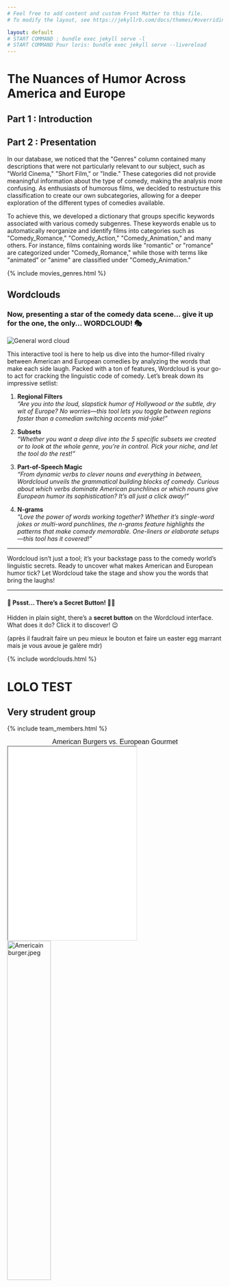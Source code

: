 ```yaml
---
# Feel free to add content and custom Front Matter to this file.
# To modify the layout, see https://jekyllrb.com/docs/themes/#overriding-theme-defaults

layout: default
# START COMMAND : bundle exec jekyll serve -l
# START COMMAND Pour loris: bundle exec jekyll serve --livereload
---
```


# The Nuances of Humor Across America and Europe

## Part 1 : Introduction

## Part 2 : Presentation

In our database, we noticed that the "Genres" column contained many descriptions that were not particularly relevant to our subject, such as "World Cinema," "Short Film," or "Indie." These categories did not provide meaningful information about the type of comedy, making the analysis more confusing. As enthusiasts of humorous films, we decided to restructure this classification to create our own subcategories, allowing for a deeper exploration of the different types of comedies available.

To achieve this, we developed a dictionary that groups specific keywords associated with various comedy subgenres. These keywords enable us to automatically reorganize and identify films into categories such as "Comedy_Romance," "Comedy_Action," "Comedy_Animation," and many others. For instance, films containing words like "romantic" or "romance" are categorized under "Comedy_Romance," while those with terms like "animated" or "anime" are classified under "Comedy_Animation."

<!-- 1. Load the html template -->
{% include movies_genres.html %}
<!-- 2. Load the associated javascript -->
<script src="{{ '/assets/js/movies_genres.js' | relative_url }}"></script>


## Wordclouds

### Now, presenting a star of the comedy data scene… give it up for the one, the only… WORDCLOUD! 🎭

<div class="container-fluid mt-2 mb-2">
  <div class="row justify-content-center">
    <div class="col-6 rounded shadow-sm">
      <img src="{{ '/assets/img/wordclouds/globale_wordcloud.png' | relative_url }}" alt="General word cloud" class="img-fluid">
    </div>
  </div>
</div>

This interactive tool is here to help us dive into the humor-filled rivalry between American and European comedies by analyzing the words that make each side laugh. Packed with a ton of features, Wordcloud is your go-to act for cracking the linguistic code of comedy. Let’s break down its impressive setlist:

1. **Regional Filters**  
   *“Are you into the loud, slapstick humor of Hollywood or the subtle, dry wit of Europe? No worries—this tool lets you toggle between regions faster than a comedian switching accents mid-joke!”*

2. **Subsets**  
   *“Whether you want a deep dive into the 5 specific subsets we created or to look at the whole genre, you’re in control. Pick your niche, and let the tool do the rest!”*

3. **Part-of-Speech Magic**  
   *“From dynamic verbs to clever nouns and everything in between, Wordcloud unveils the grammatical building blocks of comedy. Curious about which verbs dominate American punchlines or which nouns give European humor its sophistication? It’s all just a click away!”*

4. **N-grams**  
   *“Love the power of words working together? Whether it’s single-word jokes or multi-word punchlines, the n-grams feature highlights the patterns that make comedy memorable. One-liners or elaborate setups—this tool has it covered!”*

---

Wordcloud isn’t just a tool; it’s your backstage pass to the comedy world’s linguistic secrets. Ready to uncover what makes American and European humor tick? Let Wordcloud take the stage and show you the words that bring the laughs!

---

#### 🤫 Pssst… There’s a Secret Button! 🕵️‍♀️

Hidden in plain sight, there’s a **secret button** on the Wordcloud interface. What does it do? Click it to discover! 😉

(après il faudrait faire un peu mieux le bouton et faire un easter egg marrant mais je vous avoue je galère mdr)

<script src="{{ '/assets/js/wordclouds.js' | relative_url }}"></script>
{% include wordclouds.html %}


# LOLO TEST


## <span class="hover-title">Very strudent group</span>
{% include team_members.html %}

<!-- 1. Html code for burgers -->
<div style="font-family: 'COPPERPLATE', sans-serif; text-align: center; font-size: 1rem;">
  American Burgers vs. European Gourmet
</div>
<div class="container-fluid">
  <div class="row justify-content-center">
    <div class="col-7">
      <iframe src="{{ '/assets/htmlplot/box_office_revenue_distribution.html' | relative_url }}" style="height: 450px;" class="border border-secondary mt-1 p-2 rounded w-100"></iframe>
    </div>
    <div class="col-5 justify-content-center align-items-center mt-1">
      <div class="d-flex justify-content-center align-items-center">
        <img src="/assets/img/Americain burger.jpeg" alt="Americain burger.jpeg" class="img-fluid rounded shadow" id="burger1" style="width: 45%;">
        <h2 style="margin: 0 10px;">VS</h2>
        <img src="/assets/img/Europeen burger.jpeg" alt="Europeen burger.jpeg" class="img-fluid rounded shadow" id="burger2" style="width: 45%;">
      </div>
      <p style="font-family: 'COPPERPLATE', sans-serif; font-size: 12px;" class="border border-secondary mt-1 p-2 rounded">
        Comparing American to European humor is like contrasting a burger that looks perfect in an ad with a subtly crafted gourmet dish. American jokes hit you with all the flash of a well-marketed blockbuster, designed to grab your attention immediately. Meanwhile, European humor is more like a delicately seasoned meal that reveals its depth over time. Perhaps one day, we’ll blend these styles to cook up the ultimate comedic dish! But let's not forget, the burger is just as delicious.
      </p>
    </div>
  </div>
  <div class="row justify-content-center">
    <div id="text-container" class="col-4" style="background-color: rgba(255, 165, 0, 0.5); border: 2px solid orange; border-radius: 5px; transition: all 0.5s ease;">
      <p>Looking at the average nominations for comedy films by continent, we find that Europe leads with the finesse of a gourmet dish, accumulating nominations like a chef garners Michelin stars. On the other hand, America, with its fast-food style cinema, snags fewer nods. Perhaps the European secret lies in their subtle, critical recipe, effective in charming juries. Meanwhile, America serves its comedies like burgers: quick and tasty, but less likely to win stars. Maybe a dash of refinement in American comedies could spice up this culinary competition between continents! In the end, it seems Americans might be doing just like us with this job: they throw in 3D graphs to look pretty with the help of their super powerful computers, but ultimately? Well, too lazy to dive into the math, but yes, it’s a Mann-Whitney U test that confirms Europeans get nominated more often. All that for this!</p>
    </div>
    <div class="col-6">
      <iframe id="graph-frame" class="w-100 rounded" src="/assets/htmlplot/nomination_mean_by_continent.html" style="border: 2px solid black; height: 450px; transition: all 0.5s ease;"></iframe>
    </div>
    <div class="col-auto align-self-center">
      <p style="text-align: center; font-family: 'Copperplate', sans-serif; font-size: 1rem;" class="highlight">Button</p>
      <div class="arrow text-center">⬇️</div>
      <div style="text-align: center;">
        <button id="burger-button" class="highlight">🍔</button>
      </div>
    </div>
  </div>
</div>

<!-- 2. Import burger javascript code -->
<script src="{{ '/assets/js/burgers.js' | relative_url }}"></script>


---

<!-- These are example components, inspire from them to add new content -->
{% include examples.md %}
